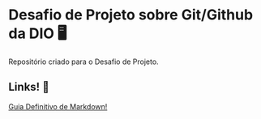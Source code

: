 # Desafio de Projeto sobre Git/Github da DIO 🖥️
Repositório criado para o Desafio de Projeto.

## Links! 📎

[Guia Definitivo de Markdown!](https://www.markdownguide.org)
